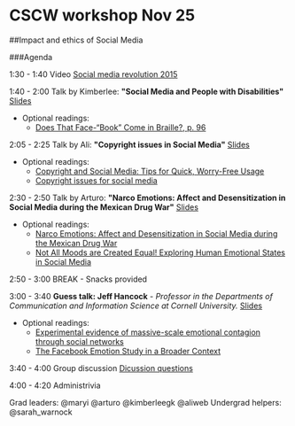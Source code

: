 # CSCW workshop Nov 25 
##Impact and ethics of Social Media

###Agenda



1:30 - 1:40 Video [Social media revolution 2015](https://www.youtube.com/watch?v=0eUeL3n7fDs)

1:40 - 2:00 Talk by Kimberlee: **"Social Media and People with Disabilities"** [Slides](https://github.com/maryi/CSCW-workshop4/blob/master/Slides/SM%20accessibility.pptx)
 
  * Optional readings: 
    - [Does That Face-“Book” Come in Braille?, p. 96](http://ir.nmu.org.ua/bitstream/handle/123456789/145746/ee631201968ec8d6d413a149c6bc87ab.pdf?sequence=1)

2:05 - 2:25 Talk by Ali: **"Copyright issues in Social Media"**  [Slides](http://www.slideshare.net/aliweb/copyright-in-social-media-55559349)

  * Optional readings:
    - [Copyright and Social Media: Tips for Quick, Worry-Free Usage](http://www.tnla.org/?page=TL64_2_copyright)
    - [Copyright issues for social media](https://www.legalzoom.com/articles/copyright-issues-for-social-media)

2:30 - 2:50 Talk by Arturo: **"Narco Emotions: Affect and Desensitization in Social Media during the Mexican Drug War"**  [Slides](https://github.com/maryi/CSCW-workshop4/blob/master/Slides/NarcoEmotions.pptx)

  * Optional readings:
    - [Narco Emotions: Affect and Desensitization in Social Media during the Mexican Drug War](http://research.microsoft.com/pubs/208580/affect_desensitize-v29.pdf)
    - [Not All Moods are Created Equal! Exploring Human Emotional States in Social Media](http://research.microsoft.com/pubs/167866/icwsm_12_1.pdf)
  
2:50 - 3:00 BREAK - Snacks provided

3:00 - 3:40 **Guess talk: Jeff Hancock** - *Professor in the Departments of Communication and Information Science at Cornell University.*  [Slides](https://github.com/maryi/CSCW-workshop4/blob/master/Slides/FacebookEmotionalStudy.pptx)

  * Optional readings:
    - [Experimental evidence of massive-scale emotional contagion through social networks](http://www.pnas.org/content/111/24/8788.full)
    - [The Facebook Emotion Study in a Broader Context](http://www.scilogs.com/from_the_lab_bench/the-facebook-emotion-study-in-a-broader-context/)

3:40 - 4:00 Group discussion [Dicussion questions](https://github.com/maryi/CSCW-workshop4/blob/master/Slides/DiscussionQuestions.pptx)

4:00 - 4:20 Administrivia 

Grad leaders: @maryi  @arturo @kimberleegk @aliweb 
Undergrad helpers: @sarah_warnock
